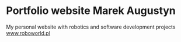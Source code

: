 # Portfolio website Marek Augustyn 
My personal website with robotics and software development projects www.roboworld.pl

